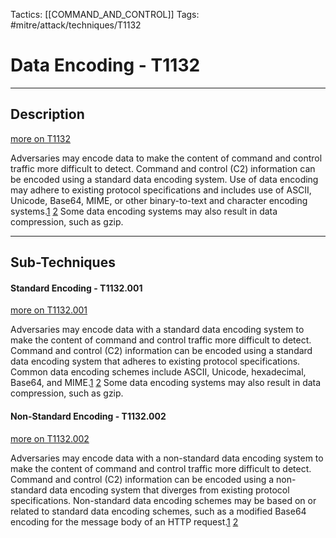 Tactics: [[COMMAND_AND_CONTROL]]
Tags: #mitre/attack/techniques/T1132  

# Data Encoding - T1132
---
## Description
[more on T1132](https://attack.mitre.org/techniques/T1132)

Adversaries may encode data to make the content of command and control traffic more difficult to detect. Command and control (C2) information can be encoded using a standard data encoding system. Use of data encoding may adhere to existing protocol specifications and includes use of ASCII, Unicode, Base64, MIME, or other binary-to-text and character encoding systems.[1](https://en.wikipedia.org/wiki/Binary-to-text_encoding) [2](https://en.wikipedia.org/wiki/Character_encoding) Some data encoding systems may also result in data compression, such as gzip.

---
## Sub-Techniques

#### Standard Encoding - T1132.001
[more on T1132.001](https://attack.mitre.org/techniques/T1132/001)

Adversaries may encode data with a standard data encoding system to make the content of command and control traffic more difficult to detect. Command and control (C2) information can be encoded using a standard data encoding system that adheres to existing protocol specifications. Common data encoding schemes include ASCII, Unicode, hexadecimal, Base64, and MIME.[1](https://en.wikipedia.org/wiki/Binary-to-text_encoding) [2](https://en.wikipedia.org/wiki/Character_encoding) Some data encoding systems may also result in data compression, such as gzip.

#### Non-Standard Encoding - T1132.002
[more on T1132.002](https://attack.mitre.org/techniques/T1132/002)

Adversaries may encode data with a non-standard data encoding system to make the content of command and control traffic more difficult to detect. Command and control (C2) information can be encoded using a non-standard data encoding system that diverges from existing protocol specifications. Non-standard data encoding schemes may be based on or related to standard data encoding schemes, such as a modified Base64 encoding for the message body of an HTTP request.[1](https://en.wikipedia.org/wiki/Binary-to-text_encoding) [2](https://en.wikipedia.org/wiki/Character_encoding)



